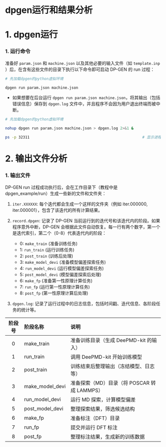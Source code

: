 # dpgen运行和结果分析

# 1. dpgen运行

### 1. 运行命令

准备好 `param.json` 和 `machine.json` 以及其他必要的输入文件（如 `template.inp` ）后，在含有这些文件的目录下执行以下命令即可启动 DP-GEN 的 run 过程：

```sh
# 先加载dpgen的python虚拟环境

dpgen run param.json machine.json
```

- 如果想要在后台运行 `dpgen run param.json machine.json`，将其输出（包括错误信息）保存到 `dpgen.log` 文件中，并且程序不会因为用户退出终端而被中断。

```sh
# 先加载dpgen的python虚拟环境

nohup dpgen run param.json machine.json > dpgen.log 2>&1 &

ps -p 32311                                                   # 显示进程号为 32311 的进程的相关信息（如进程状态、CPU 占用、内存占用、命令行等）。
```



# 2. 输出文件分析

### 1. 输出文件

DP-GEN run 过程成功执行后，会在工作目录下（教程中是 dpgen_example/run）生成一些新的文件和文件夹：

1. `iter.XXXXXX`: 每个迭代都会生成一个这样的文件夹（例如 iter.000000, iter.000001），包含了该迭代的所有计算结果。

2. `record.dpgen`: 记录了 DP-GEN 当前运行到的迭代号和该迭代内的阶段。如果程序意外中断，DP-GEN 会根据此文件自动恢复。每一行有两个数字，第一个是迭代索引，第二个（0-8）代表迭代内的阶段：
   - 0: `make_train` (准备训练任务)
   - 1: `run_train` (运行训练任务)
   - 2: `post_train` (训练后处理)
   - 3: `make_model_devi` (准备模型偏差探索任务)
   - 4: `run_model_devi` (运行模型偏差探索任务)
   - 5: `post_model_devi` (模型偏差探索后处理)
   - 6: `make_fp` (准备第一性原理计算任务)
   - 7: `run_fp` (运行第一性原理计算任务)
   - 8: `post_fp` (第一性原理计算后处理)

3. `dpgen.log`: 记录了运行过程中的日志信息，包括时间戳、迭代信息、各阶段任务的统计等。


<div align="center">

| 阶段号 | 阶段名称              | 说明                             |
| :----: | :------------------- | :------------------------------ |
|   0    | make\_train          | 准备训练目录（生成 DeePMD-kit 的输入）      |
|   1    | run\_train           | 调用 DeePMD-kit 开始训练模型           |
|   2    | post\_train          | 训练结束后整理输出（冻结模型、日志等）        |
|   3    | make\_model\_devi    | 准备探索（MD）目录（将 POSCAR 转成 LAMMPS） |
|   4    | run\_model\_devi     | 运行 MD 探索，计算模型偏差                |
|   5    | post\_model\_devi    | 整理探索结果，筛选候选结构                  |
|   6    | make\_fp             | 准备标注（DFT）目录                    |
|   7    | run\_fp              | 提交并运行 DFT 标注                   |
|   8    | post\_fp             | 整理标注结果，生成新的训练数据              |

</div>














